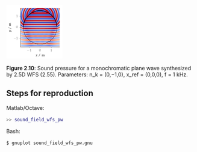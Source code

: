 ![Fig 2.10](fig2_10.png)

**Figure 2.10**: Sound pressure for a
monochromatic plane wave synthesized by 2.5D WFS (2.55).
Parameters: n_k = (0,−1,0), x_ref = (0,0,0), f =
1 kHz.

## Steps for reproduction

Matlab/Octave:
```Matlab
>> sound_field_wfs_pw
```

Bash:
```Bash
$ gnuplot sound_field_wfs_pw.gnu
```
